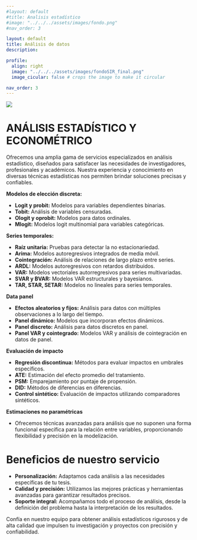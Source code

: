 ```yaml
---
#layout: default
#title: Analisis estadístico 
#image: "../../../assets/images/fondo.png"
#nav_order: 3

layout: default
title: Análisis de datos
description: 

profile:
  align: right
  image: "../../../assets/images/fondoSIR_final.png"
  image_cicular: false # crops the image to make it circular

nav_order: 3
---
```


<img src="../../../assets/images/Logo.png">

# ANÁLISIS ESTADÍSTICO Y ECONOMÉTRICO

Ofrecemos una amplia gama de servicios especializados en análisis estadístico, diseñados para satisfacer las necesidades de investigadores, profesionales y académicos. Nuestra experiencia y conocimiento en diversas técnicas estadísticas nos permiten brindar soluciones precisas y confiables.

**Modelos de elección discreta:**

- **Logit y probit:** Modelos para variables dependientes binarias.
- **Tobit:** Análisis de variables censuradas.
- **Ologit y oprobit:** Modelos para datos ordinales.
- **Mlogit:** Modelos logit multinomial para variables categóricas.

**Series temporales:**

- **Raíz unitaria:** Pruebas para detectar la no estacionariedad.
- **Arima:** Modelos autoregresivos integrados de media móvil.
- **Cointegración:** Análisis de relaciones de largo plazo entre series.
- **ARDL:** Modelos autoregresivos con retardos distribuidos.
- **VAR:** Modelos vectoriales autorregresivos para series multivariadas.
- **SVAR y BVAR:** Modelos VAR estructurales y bayesianos.
- **TAR, STAR, SETAR:** Modelos no lineales para series temporales.

**Data panel**

- **Efectos aleatorios y fijos:** Análisis para datos con múltiples observaciones a lo largo del tiempo.
- **Panel dinámico:** Modelos que incorporan efectos dinámicos.
- **Panel discreto:** Análisis para datos discretos en panel.
- **Panel VAR y cointegrado:** Modelos VAR y análisis de cointegración en datos de panel.

**Evaluación de impacto**

- **Regresión discontinua:** Métodos para evaluar impactos en umbrales específicos.
- **ATE:** Estimación del efecto promedio del tratamiento.
- **PSM:** Emparejamiento por puntaje de propensión.
- **DID:** Métodos de diferencias en diferencias.
- **Control sintético:** Evaluación de impactos utilizando comparadores sintéticos.

**Estimaciones no paramétricas**

- Ofrecemos técnicas avanzadas para análisis que no suponen una forma funcional específica para la relación entre variables, proporcionando flexibilidad y precisión en la modelización.

# **Beneficios de nuestro servicio**

- **Personalización:** Adaptamos cada análisis a las necesidades específicas de tu tesis.
- **Calidad y precisión:** Utilizamos las mejores prácticas y herramientas avanzadas para garantizar resultados precisos.
- **Soporte integral:** Acompañamos todo el proceso de análisis, desde la definición del problema hasta la interpretación de los resultados.

Confía en nuestro equipo para obtener análisis estadísticos rigurosos y de alta calidad que impulsen tu investigación y proyectos con precisión y confiabilidad.
